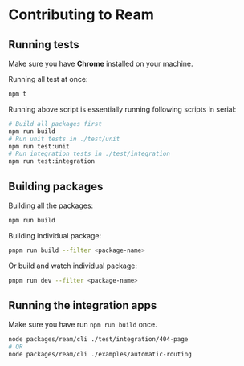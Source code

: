 # Contributing to Ream

## Running tests

Make sure you have **Chrome** installed on your machine.

Running all test at once:

```bash
npm t
```

Running above script is essentially running following scripts in serial:

```bash
# Build all packages first
npm run build
# Run unit tests in ./test/unit
npm run test:unit
# Run integration tests in ./test/integration
npm run test:integration
```

## Building packages

Building all the packages:

```bash
npm run build
```

Building individual package:

```bash
pnpm run build --filter <package-name>
```

Or build and watch individual package:

```bash
pnpm run dev --filter <package-name>
```

## Running the integration apps

Make sure you have run `npm run build` once.

```bash
node packages/ream/cli ./test/integration/404-page
# OR
node packages/ream/cli ./examples/automatic-routing
```
